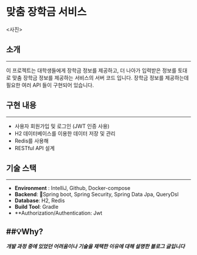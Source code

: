 # 맞춤 장학금 서비스
<사진>

## 소개
---
이 프로젝트는 대학생들에게 장학금 정보를 제공하고, 더 나아가 입력받은 정보를 토대로 맞춤 장학금 정보를 제공하는 서비스의 서버 코드 입니다.
장학금 정보를 제공하는데 필요한 여러 API 들이 구현되어 있습니다.

## 구현 내용
---
- 사용자 회원가입 및 로그인 (JWT 인증 사용)
- H2 데이터베이스를 이용한 데이터 저장 및 관리
- Redis를 사용해 
- RESTful API 설계

## 기술 스택
---
- **Environment** : IntelliJ, Github, Docker-compose
- **Backend**: Spring boot, Spring Security, Spring Data Jpa, QueryDsl
- **Database**: H2, Redis
- **Build Tool**: Gradle
- **Authorization/Authentication: Jwt

##💡Why?
---
***개발 과정 중에 있었던 어려움이나 기술을 채택한 이유에 대해 설명한 블로그 글입니다***
